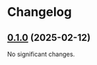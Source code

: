 # Changelog

<!-- changelogging: start -->

## [0.1.0](https://github.com/nekitdev/const-macros/tree/v0.1.0) (2025-02-12)

No significant changes.
